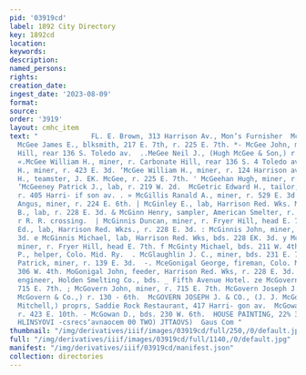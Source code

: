 ```yaml
---
pid: '03919cd'
label: 1892 City Directory
key: 1892cd
location: 
keywords: 
description: 
named_persons: 
rights: 
creation_date: 
ingest_date: '2023-08-09'
format: 
source: 
order: '3919'
layout: cmhc_item
text: "             FL. E. Brown, 313 Harrison Av., Mon’s Furnisher  McG 179 McG  .
  McGee James E., blksmith, 217 E. 7th, r. 225 E. 7th. *- McGee John, miner, r. Carbonate
  Hill, rear 136 S. Toledo av.  ..MeGee Neil J., (Hugh McGee & Son,) r. 423 E. 3d.
  «.McGee William H., miner, r. Carbonate Hill, rear 136 S. 4 Toledo av. . McGee William
  H., miner, r. 423 E. 3d. ‘McGee William H., miner, r. 124 Harrison av. x McGee William
  H., teamster, J. EK. McGee, r. 225 E. 7th. ' McGeehan Hugh, miner, r. 317 E. 4th.
  ‘McGeeney Patrick J., lab, r. 219 W. 2d.  McGetric Edward H., tailor, K. Matheson,
  r. 405 Harri- if son av. . » McGillis Ranald A., miner, r. 529 E. 3d. | MecGilvray
  Angus, miner, r. 224 E. 6th. | McGinley E., lab, Harrison Red. Wks. McGinley John
  B., lab, r. 228 E. 3d. & McGinn Henry, sampler, American Smelter, r. Elm, w. of
  r R. R. crossing.  | McGinnis Duncan, miner, r. Fryer Hill, head E. 7th. McGinnis
  Ed., lab, Harrison Red. Wkzs., r. 228 E. 3d. : McGinnis John, miner, bds. 308 E.
  3d. e McGinnis Michael, lab, Harrison Red. Wks, bds. 228 EK. 3d. y McGinnis William,
  miner, r. Fryer Hill, head E. 7th. f McGinty Michael, bds. 211 W. 4th.  A. McGinty
  P., helper, Colo. Mid. Ry.  . McGlaughlin J. C., miner, bds. 231 E. 7th. * McGoldrick
  Patrick, miner, r. 139 E. 3d.  -. MceGonigal George, fireman, Colo. Mid. Ry, r.
  306 W. 4th. MoGonigal John, feeder, Harrison Red. Wks, r. 228 E. 3d. McGonigal Peter,
  engineer, Holden Smelting Co., bds. _ Fifth Avenue Hotel. ze McGovern James, r.
  715 E. 7th. ; McGovern John, miner, r. 715 E. 7th. McGovern Joseph J., (Joseph J.
  McGovern & Co.,) r. 130 - 6th.  McGOVERN JOSEPH J. & CO., (J. J. McGovern and James
  Mitchell,) proprs, Saddie Rock Restaurant, 417 Harri- gon av.  McGowan Angus, teamster,
  r. 423 E. 10th. - McGowan D., bds. 230 W. 6th.  HOUSE PAINTING, 22% 32200  e  WOO
  HLINSYOVI -csrecs‘avnaocem 00 TWO) JTTAOVS)  Gaus Com "
thumbnail: "/img/derivatives/iiif/images/03919cd/full/250,/0/default.jpg"
full: "/img/derivatives/iiif/images/03919cd/full/1140,/0/default.jpg"
manifest: "/img/derivatives/iiif/03919cd/manifest.json"
collection: directories
---
```

